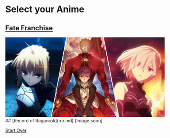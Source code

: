 # Select your Anime

## [Fate Franchise](fate-franchise/main-page.md) 
<img src="fate-franchise/image.jpg">
## [Record of Raganrok](ror.md)
[Image soon]

[Start Over](../README.md)